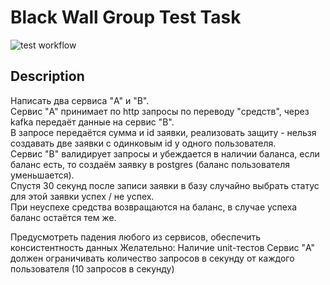 # Black Wall Group Test Task
![test workflow](https://github.com/LuaSavage/bwg-test-task/actions/workflows/go.yml/badge.svg)

## Description

Написать два сервиса "A" и "B".  
 Сервис "A" принимает по http запросы по переводу "средств", через kafka передаёт данные на сервис "B".  
В запросе передаётся сумма и id заявки, реализовать защиту - нельзя создавать две заявки с одинковым id у одного пользователя.  
 Сервис "B" валидирует запросы и убеждается в наличии баланса, если баланс есть, то создаём заявку в postgres (баланс пользователя уменьшается).  
 Спустя 30 секунд после записи заявки в базу случайно выбрать статус для этой заявки успех / не успех.  
При неуспехе средства возвращаются на баланс, в случае успеха баланс остаётся тем же.

Предусмотреть падения любого из сервисов, обеспечить консистентность данных
Желательно: Наличие unit-тестов Сервис "A" должен ограничивать количество запросов в секунду от каждого пользователя (10 запросов в секунду)
